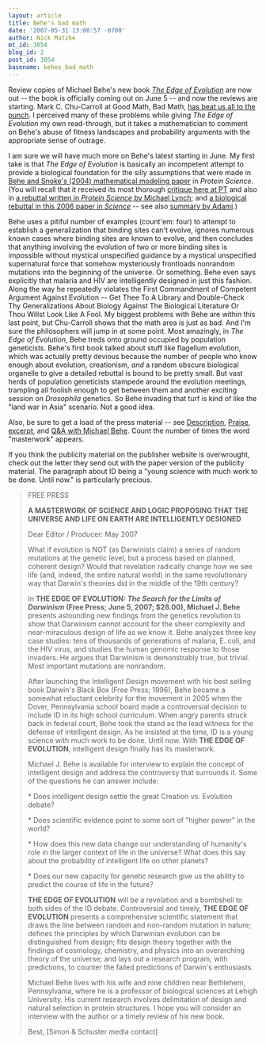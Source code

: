 ```yaml
---
layout: article
title: Behe's bad math
date: '2007-05-31 13:00:57 -0700'
author: Nick Matzke
mt_id: 3054
blog_id: 2
post_id: 3054
basename: behes_bad_math
---
```

<img src="http://www.simonsays.com/assets/isbn/0743296206/C_0743296206.jpg" alt="" style="float:left;" />Review copies of Michael Behe's new book [_The Edge of Evolution_](http://www.writersreps.com/book.cfm?BookID=430) are now out -- the book is officially coming out on June 5 -- and now the reviews are starting.  Mark C. Chu-Carroll at Good Math, Bad Math, [has beat us all to the punch](http://scienceblogs.com/goodmath/2007/05/behes_dreadful_new_book_a_revi_1.php).  I perceived many of these problems while giving _The Edge of Evolution_ my own read-through, but it takes a mathematician to comment on Behe's abuse of fitness landscapes and probability arguments with the appropriate sense of outrage.

I am sure we will have much more on Behe's latest starting in June.  My first take is that _The Edge of Evolution_ is basically an incompetent attempt to provide a biological foundation for the silly assumptions that were made in [Behe and Snoke's (2004) mathematical modeling paper](http://www.proteinscience.org/cgi/content/abstract/ps.04802904v1) in _Protein Science_.  (You will recall that it received its most thorough [critique here at PT](http://www.pandasthumb.org/archives/2004/10/theory_is_as_th.html) and also in [a rebuttal written in _Protein Science_ by Michael Lynch](http://www.proteinscience.org/cgi/content/full/14/9/2217); and [a biological rebuttal in this 2006 paper in _Science_](http://www.sciencemag.org/cgi/content/full/sci;312/5770/97) -- see also [summary by Adami](http://www.sciencemag.org/cgi/content/full/312/5770/61).) 

Behe uses a pitiful number of examples (count'em: four) to attempt to establish a generalization that binding sites can't evolve, ignores numerous known cases where binding sites are known to evolve, and then concludes that anything involving the evolution of two or more binding sites is impossible without mystical unspecified guidance by a mystical unspecified supernatural force that somehow mysteriously frontloads nonrandom mutations into the beginning of the universe.  Or something.  Behe even says explicitly that malaria and HIV are intelligently designed in just this fashion.  Along the way he repeatedly violates the First Commandment of Competent Argument Against Evolution -- Get Thee To A Library and Double-Check Thy Generalizations About Biology Against The Biological Literature Or Thou Willst Look Like A Fool.  My biggest problems with Behe are within this last point, but Chu-Carroll shows that the math area is just as bad.  And I'm sure the philosophers will jump in at some point.  Most amazingly, in _The Edge of Evolution_, Behe treds onto ground occupied by population geneticists.  Behe's first book talked about stuff like flagellum evolution, which was actually pretty devious because the number of people who know enough about evolution, creationism, _and_ a random obscure biological organelle to give a detailed rebuttal is bound to be pretty small.  But vast herds of population geneticists stampede around the evolution meetings, trampling all foolish enough to get between them and another exciting session on _Drosophila_ genetics.  So Behe invading that turf is kind of like the "land war in Asia" scenario.  Not a good idea.

Also, be sure to get a load of the press material -- see [Description](http://www.simonsays.com/content/book.cfm?tab=32&amp;pid=534210), [Praise](http://www.simonsays.com/content/book.cfm?tab=32&amp;pid=534210&amp;agid=16), [excerpt](http://www.simonsays.com/content/book.cfm?tab=32&amp;pid=534210&amp;agid=2), and [Q&A with Michael Behe](http://www.simonsays.com/content/book.cfm?tab=32&amp;pid=534210&amp;agid=8).  Count the number of times the word "masterwork" appears.

If you think the publicity material on the publisher website is overwrought, check out the letter they send out with the paper version of the publicity material.  The paragraph about ID being a "young science with much work to be done.  Until now." is particularly precious.

> FREE PRESS
> 
> **A MASTERWORK OF SCIENCE AND LOGIC PROPOSING THAT THE UNIVERSE AND LIFE ON EARTH ARE INTELLIGENTLY DESIGNED**
> 
> Dear Editor / Producer: May 2007
> 
> What if evolution is NOT (as Darwinists claim) a series of random mutations at the genetic level, but a process based on planned, coherent design? Would that revelation radically change how we see life (and, indeed, the entire natural world) in the same revolutionary way that Darwin's theories did in the middle of the 19th century?
> 
> In **THE EDGE OF EVOLUTION: _The Search for the Limits of Darwinism_ (Free Press; June 5, 2007; $28.00), Michael J. Behe** presents astounding new findings from the genetics revolution to show that Darwinism cannot account for the sheer complexity and near-miraculous design of life as we know it. Behe analyzes three key case studies: tens of thousands of generations of malaria, E. coli, and the HIV virus, and studies the human genomic response to those invaders. He argues that Darwinism is demonstrably true, but trivial. Most important mutations are nonrandom.
> 
> After launching the Intelligent Design movement with his best selling book Darwin's Black Box (Free Press; 1996), Behe became a somewhat reluctant celebrity for the movement in 2005 when the Dover, Pennsylvania school board made a controversial decision to include ID in its high school curriculum. When angry parents struck back in federal court, Behe took the stand as the lead witness for the defense of intelligent design. As he insisted at the time, ID is a young science with much work to be done. Until now. With **THE EDGE OF EVOLUTION**, intelligent design finally has its masterwork.
> 
> Michael J. Behe is available for interview to explain the concept of intelligent design and address the controversy that surrounds it. Some of the questions he can answer include:
> 
> \* Does intelligent design settle the great Creation vs. Evolution debate? 
> 
> \* Does scientific evidence point to some sort of "higher power" in the world? 
> 
> \* How does this new data change our understanding of humanity's role in the larger context of life in the universe? What does this say about the probability of intelligent life on other planets? 
> 
> \* Does our new capacity for genetic research give us the ability to predict the course of life in the future?
> 
> **THE EDGE OF EVOLUTION** will be a revelation and a bombshell to both sides of the ID debate. Controversial and timely, **THE EDGE OF EVOLUTION** presents a comprehensive scientific statement that draws the line between random and non-random mutation in nature; defines the principles by which Darwinian evolution can be distinguished from design; fits design theory together with the findings of cosmology, chemistry, and physics into an overarching theory of the universe; and lays out a research program, with predictions, to counter the failed predictions of Darwin's enthusiasts.
> 
> Michael Behe lives with his wife and nine children near Bethlehem, Pennsylvania, where he is a professor of biological sciences at Lehigh University. His current research involves delimitation of design and natural selection in protein structures. I hope you will consider an interview with the author or a timely review of his new book.
> 
> Best, \[Simon & Schuster media contact\]
